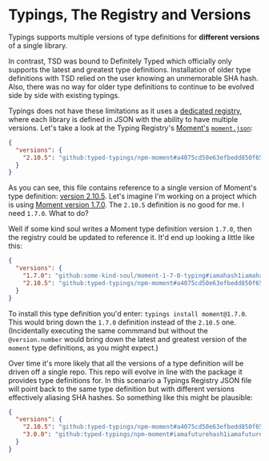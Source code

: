 # Typings, The Registry and Versions

Typings supports multiple versions of type definitions for **different versions** of a single library.

In contrast, TSD was bound to Definitely Typed which officially only supports the latest and greatest type definitions. Installation of older type definitions with TSD relied on the user knowing an unmemorable SHA hash. Also, there was no way for older type definitions to continue to be evolved side by side with existing typings.

Typings does not have these limitations as it uses a [dedicated registry](https://github.com/typings/registry), where each library is defined in JSON with the ability to have multiple versions.  Let's take a look at the Typing Registry's [Moment's](http://momentjs.com/) [`moment.json`](https://github.com/typings/registry/blob/master/npm/moment.json):

```json
{
  "versions": {
    "2.10.5": "github:typed-typings/npm-moment#a4075cd50e63efbedd850f654594f293ab81a385"
  }
}
```

As you can see, this file contains reference to a single version of Moment's type definition: [version 2.10.5](https://github.com/moment/moment/blob/develop/CHANGELOG.md#2105-see-full-changelog).  Let's imagine I'm working on a project which is using [Moment version 1.7.0](https://github.com/moment/moment/blob/develop/CHANGELOG.md#170-see-discussion).  The `2.10.5` definition is no good for me.  I need `1.7.0`.  What to do?

Well if some kind soul writes a Moment type definition version `1.7.0`, then the registry could be updated to reference it. It'd end up looking a little like this:

```json
{
  "versions": {
    "1.7.0": "github:some-kind-soul/moment-1-7-0-typing#iamahash1iamahash1iamahash1",
    "2.10.5": "github:typed-typings/npm-moment#a4075cd50e63efbedd850f654594f293ab81a385"
  }
}
```

To install this type definition you'd enter: `typings install moment@1.7.0`.  This would bring down the `1.7.0` definition instead of the `2.10.5` one.  (Incidentally executing the same commmand but without the `@version.number` would bring down the latest and greatest version of the `moment` type definitions, as you might expect.)

Over time it's more likely that all the versions of a type definition will be driven off a single repo.  This repo will evolve in line with the package it provides type definitions for.  In this scenario a Typings Registry JSON file will point back to the same type definition but with different versions effectively aliasing SHA hashes.  So something like this might be plausible:

```json
{
  "versions": {
    "2.10.5": "github:typed-typings/npm-moment#a4075cd50e63efbedd850f654594f293ab81a385",
    "3.0.0": "github:typed-typings/npm-moment#iamafuturehash1iamafuturehash1iamafuturehash1"
  }
}
```

